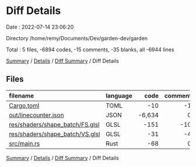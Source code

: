 # Diff Details

Date : 2022-07-14 23:06:20

Directory /home/remy/Documents/Dev/garden-dev/garden

Total : 5 files,  -6894 codes, -15 comments, -35 blanks, all -6944 lines

[Summary](results.md) / [Details](details.md) / [Diff Summary](diff.md) / Diff Details

## Files
| filename | language | code | comment | blank | total |
| :--- | :--- | ---: | ---: | ---: | ---: |
| [Cargo.toml](/Cargo.toml) | TOML | -10 | -1 | -4 | -15 |
| [out/linecounter.json](/out/linecounter.json) | JSON | -6,634 | 0 | 0 | -6,634 |
| [res/shaders/shape_batch/FS.glsl](/res/shaders/shape_batch/FS.glsl) | GLSL | -151 | -10 | -10 | -171 |
| [res/shaders/shape_batch/VS.glsl](/res/shaders/shape_batch/VS.glsl) | GLSL | -31 | -4 | -7 | -42 |
| [src/main.rs](/src/main.rs) | Rust | -68 | 0 | -14 | -82 |

[Summary](results.md) / [Details](details.md) / [Diff Summary](diff.md) / Diff Details